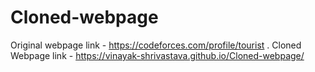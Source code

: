 # Cloned-webpage

Original webpage link - https://codeforces.com/profile/tourist .
Cloned Webpage link - https://vinayak-shrivastava.github.io/Cloned-webpage/
